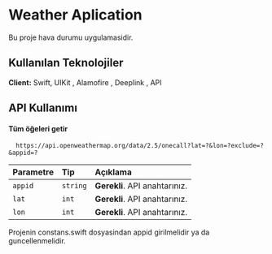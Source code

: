 
# Weather Aplication 

Bu proje hava durumu uygulamasidir.

## Kullanılan Teknolojiler

**Client:** Swift, UIKit , Alamofire , Deeplink , API



  
## API Kullanımı

#### Tüm öğeleri getir

```http
  https://api.openweathermap.org/data/2.5/onecall?lat=?&lon=?exclude=?&appid=?
```

| Parametre | Tip     | Açıklama                |
| :-------- | :------- | :------------------------- |
| `appid` | `string` | **Gerekli**. API anahtarınız. |
| `lat` | `int` | **Gerekli**. API anahtarınız. |
| `lon` | `int` | **Gerekli**. API anahtarınız. |

Projenin constans.swift dosyasindan appid girilmelidir ya da guncellenmelidir.
